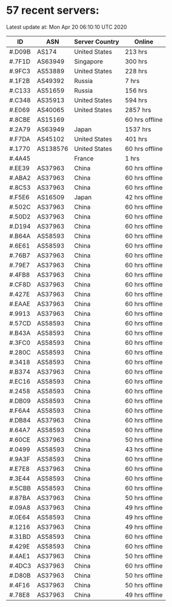 # 57 recent servers:

Latest update at: Mon Apr 20 06:10:10 UTC 2020

| ID | ASN | Server Country | Online |
| -- | --- | -------------- | ------ |
| #.D09B | AS174 | United States | 213 hrs |
| #.7F1D | AS63949 | Singapore | 300 hrs |
| #.9FC3 | AS53889 | United States | 228 hrs |
| #.1F2B | AS49392 | Russia | 7 hrs |
| #.C133 | AS51659 | Russia | 156 hrs |
| #.C348 | AS35913 | United States | 594 hrs |
| #.E069 | AS40065 | United States | 2857 hrs |
| #.8CBE | AS15169 |  | 60 hrs offline |
| #.2A79 | AS63949 | Japan | 1537 hrs |
| #.F7DA | AS45102 | United States | 401 hrs |
| #.1770 | AS138576 | United States | 60 hrs offline |
| #.4A45 |  | France | 1 hrs |
| #.EE39 | AS37963 | China | 60 hrs offline |
| #.ABA2 | AS37963 | China | 60 hrs offline |
| #.8C53 | AS37963 | China | 60 hrs offline |
| #.F5E6 | AS16509 | Japan | 42 hrs offline |
| #.502C | AS37963 | China | 60 hrs offline |
| #.50D2 | AS37963 | China | 60 hrs offline |
| #.D194 | AS37963 | China | 60 hrs offline |
| #.B64A | AS58593 | China | 60 hrs offline |
| #.6E61 | AS58593 | China | 60 hrs offline |
| #.76B7 | AS37963 | China | 60 hrs offline |
| #.79E7 | AS37963 | China | 60 hrs offline |
| #.4FB8 | AS37963 | China | 60 hrs offline |
| #.CF8D | AS37963 | China | 60 hrs offline |
| #.427E | AS37963 | China | 60 hrs offline |
| #.EAAE | AS37963 | China | 60 hrs offline |
| #.9913 | AS37963 | China | 60 hrs offline |
| #.57CD | AS58593 | China | 60 hrs offline |
| #.B43A | AS58593 | China | 60 hrs offline |
| #.3FC0 | AS58593 | China | 60 hrs offline |
| #.280C | AS58593 | China | 60 hrs offline |
| #.3418 | AS58593 | China | 60 hrs offline |
| #.B374 | AS37963 | China | 60 hrs offline |
| #.EC16 | AS58593 | China | 60 hrs offline |
| #.2458 | AS58593 | China | 60 hrs offline |
| #.DB09 | AS58593 | China | 60 hrs offline |
| #.F6A4 | AS58593 | China | 60 hrs offline |
| #.DB84 | AS37963 | China | 60 hrs offline |
| #.64A7 | AS58593 | China | 60 hrs offline |
| #.60CE | AS37963 | China | 50 hrs offline |
| #.0499 | AS58593 | China | 43 hrs offline |
| #.9A3F | AS58593 | China | 60 hrs offline |
| #.E7E8 | AS37963 | China | 60 hrs offline |
| #.3E44 | AS58593 | China | 60 hrs offline |
| #.5CBB | AS58593 | China | 60 hrs offline |
| #.87BA | AS37963 | China | 50 hrs offline |
| #.09A8 | AS37963 | China | 49 hrs offline |
| #.0E64 | AS58593 | China | 49 hrs offline |
| #.1216 | AS37963 | China | 49 hrs offline |
| #.31BD | AS58593 | China | 60 hrs offline |
| #.429E | AS58593 | China | 60 hrs offline |
| #.4AE1 | AS37963 | China | 50 hrs offline |
| #.4DC3 | AS37963 | China | 60 hrs offline |
| #.D80B | AS37963 | China | 50 hrs offline |
| #.4F16 | AS37963 | China | 50 hrs offline |
| #.78E8 | AS37963 | China | 49 hrs offline |


